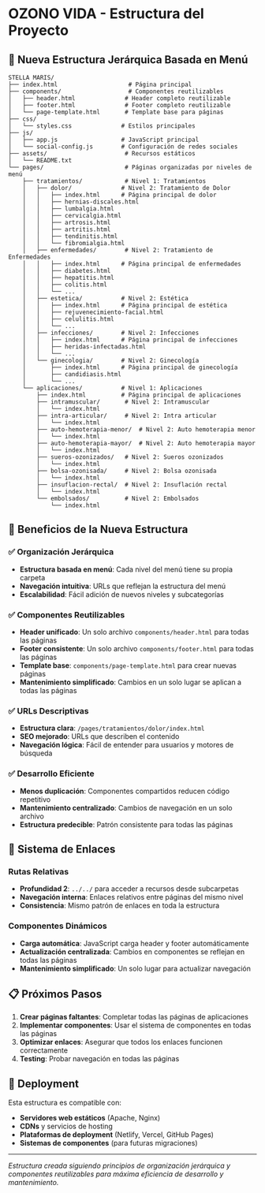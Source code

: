 # OZONO VIDA - Estructura del Proyecto

## 📁 Nueva Estructura Jerárquica Basada en Menú

```
STELLA MARIS/
├── index.html                    # Página principal
├── components/                   # Componentes reutilizables
│   ├── header.html              # Header completo reutilizable
│   ├── footer.html              # Footer completo reutilizable
│   └── page-template.html       # Template base para páginas
├── css/
│   └── styles.css              # Estilos principales
├── js/
│   ├── app.js                  # JavaScript principal
│   └── social-config.js        # Configuración de redes sociales
├── assets/                      # Recursos estáticos
│   └── README.txt
└── pages/                       # Páginas organizadas por niveles de menú
    ├── tratamientos/            # Nivel 1: Tratamientos
    │   ├── dolor/              # Nivel 2: Tratamiento de Dolor
    │   │   ├── index.html      # Página principal de dolor
    │   │   ├── hernias-discales.html
    │   │   ├── lumbalgia.html
    │   │   ├── cervicalgia.html
    │   │   ├── artrosis.html
    │   │   ├── artritis.html
    │   │   ├── tendinitis.html
    │   │   └── fibromialgia.html
    │   ├── enfermedades/        # Nivel 2: Tratamiento de Enfermedades
    │   │   ├── index.html      # Página principal de enfermedades
    │   │   ├── diabetes.html
    │   │   ├── hepatitis.html
    │   │   ├── colitis.html
    │   │   └── ...
    │   ├── estetica/           # Nivel 2: Estética
    │   │   ├── index.html      # Página principal de estética
    │   │   ├── rejuvenecimiento-facial.html
    │   │   ├── celulitis.html
    │   │   └── ...
    │   ├── infecciones/        # Nivel 2: Infecciones
    │   │   ├── index.html      # Página principal de infecciones
    │   │   ├── heridas-infectadas.html
    │   │   └── ...
    │   └── ginecologia/        # Nivel 2: Ginecología
    │       ├── index.html      # Página principal de ginecología
    │       ├── candidiasis.html
    │       └── ...
    └── aplicaciones/           # Nivel 1: Aplicaciones
        ├── index.html          # Página principal de aplicaciones
        ├── intramuscular/       # Nivel 2: Intramuscular
        │   └── index.html
        ├── intra-articular/     # Nivel 2: Intra articular
        │   └── index.html
        ├── auto-hemoterapia-menor/  # Nivel 2: Auto hemoterapia menor
        │   └── index.html
        ├── auto-hemoterapia-mayor/  # Nivel 2: Auto hemoterapia mayor
        │   └── index.html
        ├── sueros-ozonizados/   # Nivel 2: Sueros ozonizados
        │   └── index.html
        ├── bolsa-ozonisada/     # Nivel 2: Bolsa ozonisada
        │   └── index.html
        ├── insuflacion-rectal/  # Nivel 2: Insuflación rectal
        │   └── index.html
        └── embolsados/          # Nivel 2: Embolsados
            └── index.html
```

## 🎯 Beneficios de la Nueva Estructura

### ✅ **Organización Jerárquica**
- **Estructura basada en menú**: Cada nivel del menú tiene su propia carpeta
- **Navegación intuitiva**: URLs que reflejan la estructura del menú
- **Escalabilidad**: Fácil adición de nuevos niveles y subcategorías

### ✅ **Componentes Reutilizables**
- **Header unificado**: Un solo archivo `components/header.html` para todas las páginas
- **Footer consistente**: Un solo archivo `components/footer.html` para todas las páginas
- **Template base**: `components/page-template.html` para crear nuevas páginas
- **Mantenimiento simplificado**: Cambios en un solo lugar se aplican a todas las páginas

### ✅ **URLs Descriptivas**
- **Estructura clara**: `/pages/tratamientos/dolor/index.html`
- **SEO mejorado**: URLs que describen el contenido
- **Navegación lógica**: Fácil de entender para usuarios y motores de búsqueda

### ✅ **Desarrollo Eficiente**
- **Menos duplicación**: Componentes compartidos reducen código repetitivo
- **Mantenimiento centralizado**: Cambios de navegación en un solo archivo
- **Estructura predecible**: Patrón consistente para todas las páginas

## 🔗 Sistema de Enlaces

### **Rutas Relativas**
- **Profundidad 2**: `../../` para acceder a recursos desde subcarpetas
- **Navegación interna**: Enlaces relativos entre páginas del mismo nivel
- **Consistencia**: Mismo patrón de enlaces en toda la estructura

### **Componentes Dinámicos**
- **Carga automática**: JavaScript carga header y footer automáticamente
- **Actualización centralizada**: Cambios en componentes se reflejan en todas las páginas
- **Mantenimiento simplificado**: Un solo lugar para actualizar navegación

## 📋 Próximos Pasos

1. **Crear páginas faltantes**: Completar todas las páginas de aplicaciones
2. **Implementar componentes**: Usar el sistema de componentes en todas las páginas
3. **Optimizar enlaces**: Asegurar que todos los enlaces funcionen correctamente
4. **Testing**: Probar navegación en todas las páginas

## 🚀 Deployment

Esta estructura es compatible con:
- **Servidores web estáticos** (Apache, Nginx)
- **CDNs** y servicios de hosting
- **Plataformas de deployment** (Netlify, Vercel, GitHub Pages)
- **Sistemas de componentes** (para futuras migraciones)

---

*Estructura creada siguiendo principios de organización jerárquica y componentes reutilizables para máxima eficiencia de desarrollo y mantenimiento.*